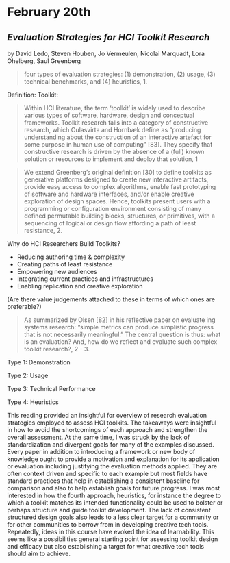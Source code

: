 # February 20th

## *Evaluation Strategies for HCI Toolkit Research*
by David Ledo, Steven Houben, Jo Vermeulen, Nicolai Marquadt, Lora Ohelberg, Saul Greenberg

> four types of evaluation strategies: (1) demonstration, (2)
usage, (3) technical benchmarks, and (4) heuristics, 1.

Definition: Toolkit:
> Within HCI literature, the term ‘toolkit’ is widely used to
describe various types of software, hardware, design and
conceptual frameworks. Toolkit research falls into a category
of constructive research, which Oulasvirta and Hornbæk
define as “producing understanding about the construction of
an interactive artefact for some purpose in human use of
computing” [83]. They specify that constructive research is
driven by the absence of a (full) known solution or resources
to implement and deploy that solution, 1

> We extend Greenberg’s original definition [30] to define
toolkits as generative platforms designed to create new interactive artifacts, provide easy access to complex algorithms,
enable fast prototyping of software and hardware interfaces,
and/or enable creative exploration of design spaces. Hence,
toolkits present users with a programming or configuration
environment consisting of many defined permutable building
blocks, structures, or primitives, with a sequencing of logical
or design flow affording a path of least resistance, 2.

Why do HCI Researchers Build Toolkits?

- Reducing authoring time & complexity
- Creating paths of least resistance
- Empowering new audiences
- Integrating current practices and infrastructures
- Enabling replication and creative exploration

(Are there value judgements attached to these in terms of which ones are preferable?)

> As
summarized by Olsen [82] in his reflective paper on evaluate ing systems research: “simple metrics can produce simplistic
progress that is not necessarily meaningful.” The central
question is thus: what is an evaluation? And, how do we reflect and evaluate such complex toolkit research?, 2 - 3.

Type 1: Demonstration

Type 2: Usage

Type 3: Technical Performance

Type 4: Heuristics


This reading provided an insightful for overview of research evaluation strategies employed to assess HCI toolkits. The takeaways were insightful in how to avoid the shortcomings of each approach and strengthen the overall assessment. At the same time, I was struck by the lack of standardization and divergent goals for many of the examples discussed. Every paper in addition to introducing a framework or new body of knowledge ought to provide a motivation and explanation for its application or evaluation including justifying the evaluation methods applied. They are often context driven and specific to each example but most fields have standard practices that help in establishing a consistent baseline for comparison and also to help establish goals for future progress. I was most interested in how the fourth approach, heuristics, for instance the degree to which a toolkit matches its intended functionality could be used to bolster or perhaps structure and guide toolkit development. The lack of consistent structured design goals also leads to a less clear target for a community or for other communities to borrow from in developing creative tech tools. Repeatedly, ideas in this course have evoked the idea of learnability. This seems like a possibilities general starting point for assessing toolkit design and efficacy but also establishing a target for what creative tech tools should aim to achieve.
